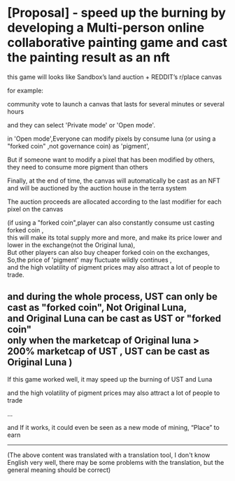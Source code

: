 
# [Proposal] - speed up the burning by developing a Multi-person online collaborative painting game and cast the painting result as an nft

this game will looks like Sandbox’s land auction + REDDIT’s r/place canvas  

for example:

community vote to launch a canvas that lasts for several minutes or several hours
 
and they can select 'Private mode' or 'Open mode'.

in 'Open mode',Everyone can modify pixels by consume luna (or using a "forked coin" ,not governance coin) as 'pigment',

But if someone want to modify a pixel that has been modified by others, they need to consume more pigment than others

Finally, at the end of time, the canvas will automatically be cast as an NFT and will be auctioned by the auction house in the terra system  

The auction proceeds are allocated according to the last modifier for each pixel on the canvas

(if using a "forked coin",player can also constantly consume ust casting forked coin ,  
this will make its total supply more and more, and make its price lower and lower in the exchange(not the Original luna),  
But other players can also buy cheaper forked coin on the exchanges,  
So,the price of 'pigment' may fluctuate wildly continues ,  
and the high volatility of pigment prices may also attract a lot of people to trade.  

and during the whole process, UST can only be cast as "forked coin", Not Original Luna,    
and Original Luna can be cast as UST or "forked coin"  
only when the marketcap of Original luna > 200% marketcap of UST , UST can be cast as Original Luna ) 
------------------------------------------------------------------------------------------------------------------------------------------
 
If this game worked well, it may speed up the burning of UST and Luna

and the high volatility of pigment prices may also attract a lot of people to trade

...

and If it works, it could even be seen as a new mode of mining, “Place” to earn


------------------------------------------------------------------------------------------------------------------------------------------


(The above content was translated with a translation tool, I don't know English very well, there may be some problems with the translation, but the general meaning should be correct)
